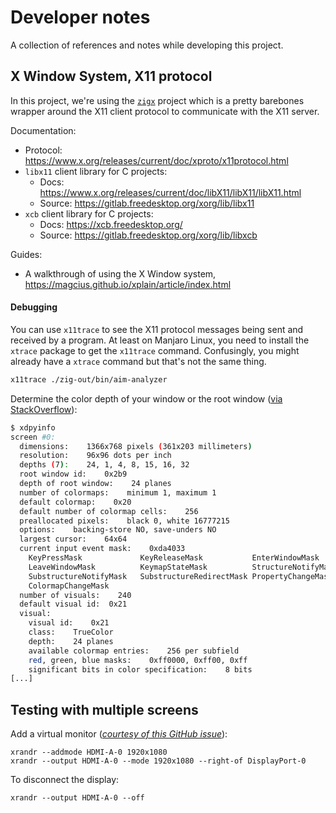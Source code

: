 # Developer notes

A collection of references and notes while developing this project.

## X Window System, X11 protocol

In this project, we're using the [`zigx`](https://github.com/marler8997/zigx) project which is a pretty barebones wrapper around the X11 client protocol to communicate with the X11 server.

Documentation:

 - Protocol: https://www.x.org/releases/current/doc/xproto/x11protocol.html
 - `libx11` client library for C projects:
    - Docs: https://www.x.org/releases/current/doc/libX11/libX11/libX11.html
    - Source: https://gitlab.freedesktop.org/xorg/lib/libx11
 - `xcb` client library for C projects:
    - Docs: https://xcb.freedesktop.org/
    - Source: https://gitlab.freedesktop.org/xorg/lib/libxcb

Guides:

 - A walkthrough of using the X Window system, https://magcius.github.io/xplain/article/index.html


#### Debugging

You can use `x11trace` to see the X11 protocol messages being sent and received by a program. At least on Manjaro Linux, you need to install the `xtrace` package to get the `x11trace` command. Confusingly, you might already have a `xtrace` command but that's not the same thing.

```sh
x11trace ./zig-out/bin/aim-analyzer
```

Determine the color depth of your window or the root window ([via StackOverflow](https://stackoverflow.com/a/12345678/1097920)):

```sh
$ xdpyinfo
screen #0:
  dimensions:    1366x768 pixels (361x203 millimeters)
  resolution:    96x96 dots per inch
  depths (7):    24, 1, 4, 8, 15, 16, 32
  root window id:    0x2b9
  depth of root window:    24 planes
  number of colormaps:    minimum 1, maximum 1
  default colormap:    0x20
  default number of colormap cells:    256
  preallocated pixels:    black 0, white 16777215
  options:    backing-store NO, save-unders NO
  largest cursor:    64x64
  current input event mask:    0xda4033
    KeyPressMask             KeyReleaseMask           EnterWindowMask          
    LeaveWindowMask          KeymapStateMask          StructureNotifyMask      
    SubstructureNotifyMask   SubstructureRedirectMask PropertyChangeMask       
    ColormapChangeMask       
  number of visuals:    240
  default visual id:  0x21
  visual:
    visual id:    0x21
    class:    TrueColor
    depth:    24 planes
    available colormap entries:    256 per subfield
    red, green, blue masks:    0xff0000, 0xff00, 0xff
    significant bits in color specification:    8 bits
[...]
```


## Testing with multiple screens

Add a virtual monitor ([*courtesy of this GitHub issue*](https://github.com/pavlobu/deskreen/issues/42#issue-792962894)):
```
xrandr --addmode HDMI-A-0 1920x1080
xrandr --output HDMI-A-0 --mode 1920x1080 --right-of DisplayPort-0
```

To disconnect the display:
```
xrandr --output HDMI-A-0 --off
```
